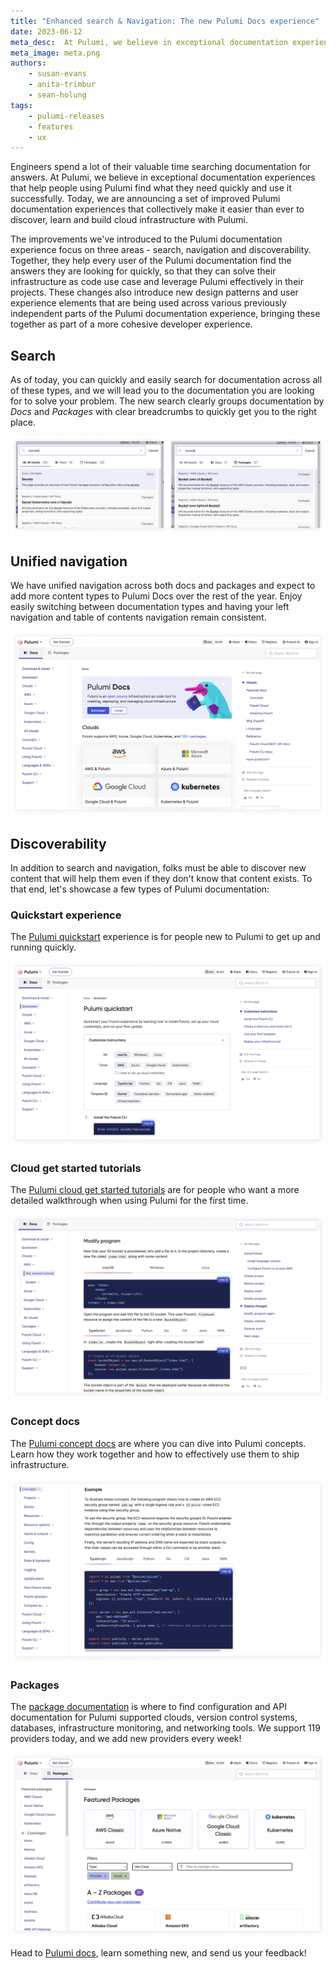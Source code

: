 ```yaml
---
title: "Enhanced search & Navigation: The new Pulumi Docs experience"
date: 2023-06-12
meta_desc:  At Pulumi, we believe in exceptional documentation experiences that help people using Pulumi find what they need quickly and use it successfully.
meta_image: meta.png
authors:
    - susan-evans
    - anita-trimbur
    - sean-holung
tags:
    - pulumi-releases
    - features
    - ux
---
```


Engineers spend a lot of their valuable time searching documentation for answers. At Pulumi, we believe in exceptional documentation experiences that help people using Pulumi find what they need quickly and use it successfully. Today, we are announcing a set of improved Pulumi documentation experiences that collectively make it easier than ever to discover, learn and build cloud infrastructure with Pulumi.
<!--more-->

The improvements we've introduced to the Pulumi documentation experience focus on three areas - search, navigation and discoverability.  Together, they help every user of the Pulumi documentation find the answers they are looking for quickly, so that they can solve their infrastructure as code use case and leverage Pulumi effectively in their projects. These changes also introduce new design patterns and user experience elements that are being used across various previously independent parts of the Pulumi documentation experience, bringing these together as part of a more cohesive developer experience.

## Search

As of today, you can quickly and easily search for documentation across all of these types, and we will lead you to the documentation you are looking for to solve your problem. The new search clearly groups documentation by _Docs_ and _Packages_ with clear breadcrumbs to quickly get you to the right place.

![Pulumi docs search](imgs/search.png)

## Unified navigation

We have unified navigation across both docs and packages and expect to add more content types to Pulumi Docs over the rest of the year. Enjoy easily switching between documentation types and having your left navigation and table of contents navigation remain consistent.

![Pulumi docs navigation](imgs/navigation.png)

## Discoverability

In addition to search and navigation, folks must be able to discover new content that will help them even if they don't know that content exists. To that end, let's showcase a few types of Pulumi documentation:

### Quickstart experience

The [Pulumi quickstart](/docs/quickstart/) experience is for people new to Pulumi to get up and running quickly.

![Pulumi docs quickstart experience](imgs/quickstart.png)

### Cloud get started tutorials

The [Pulumi cloud get started tutorials](/docs/clouds/) are for people who want a more detailed walkthrough when using Pulumi for the first time.

![Pulumi cloud get started tutorials](imgs/get-started.png)

### Concept docs

The [Pulumi concept docs](/docs/concepts/) are where you can dive into Pulumi concepts. Learn how they work together and how to effectively use them to ship infrastructure.

![Pulumi concept docs](imgs/concepts.png)

### Packages

The [package documentation](/registry/) is where to find configuration and API documentation for Pulumi supported clouds, version control systems, databases, infrastructure monitoring, and networking tools. We support 119 providers today, and we add new providers every week!

![Pulumi api packages](imgs/packages.png)

Head to [Pulumi docs](/docs/), learn something new, and send us your feedback!
